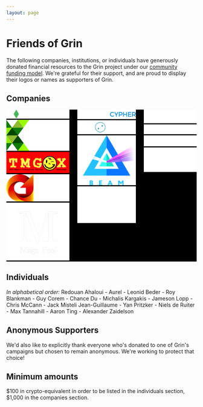 ```yaml
---
layout: page
---
```


# Friends of Grin

The following companies, institutions, or individuals have generously donated financial resources to the Grin project under our [community funding model](funding.md). We're grateful for their support, and are proud to display their logos or names as supporters of Grin.

## Companies

<!-- Temporary black div until we convert to black on white logos -->
<div style="background: #000000">
<div class="columns">
	<div class="column">
		<a href="https://www.bitonic.nl/"><img src="assets/images/logos/bitonic-white.png" title="Bitonic"></a>
		<a href="https://www.kryptonite1.co/"><img src="assets/images/logos/kr1_med.png" title="KR1"></a>
		<a href="https://www.tmgox.com/"><img src="assets/images/logos/tmgox-logo.jpg" title="KR1"></a>
		<a href="https://gpu.one/"><img src="assets/images/logos/gpuOne-white.png" title="GPU.one"></a>
		<a href="https://www.megapool.info/"><img src="assets/images/logos/Mega-Pool-Logo-trans.png" title="Mega Pool"></a>
	</div>
	<div class="column">
		<a href="https://www.blockcypher.com/"><img src="assets/images/logos/blockcypher_logo_white.svg" title="BlockCypher"></a>
		<a href="https://kyokan.io/"><img src="assets/images/logos/kyokan_teal_white.png" title="BlockCypher"></a>
		<a href="https://beam-mw.com/"><img src="assets/images/logos/beam_logo.png" title="Beam"></a>
		<a href="https://continue.capital/"><img src="assets/images/logos/continuecapital.png" title="Continue Capital"></a>
	</div>
	<div class="column">
		<a href="http://cyphercapital.net/"><img src="assets/images/logos/cypher_capital.png" title="Cypher Capital"></a>
		<a href="https://hashrabbit.co/"><img src="assets/images/logos/hashrabbit.png" title="Cypher Capital"></a>
		<a href="https://lemniscap.com/"><img src="assets/images/logos/lemniscap.png" title="Lemniscap"></a>
		<img src="assets/images/logos/chanceventures.png" title="Chance Ventures">
	</div>
</div>
</div>

## Individuals

_In alphabetical order:_
Redouan Ahaloui - Aurel - Leonid Beder - Roy Blankman - Guy Corem - Chance Du - Michalis Kargakis - Jameson Lopp - Chris McCann - Jack Misteli Jean-Guillaume - Yan Pritzker - Niels de Ruiter - Max Tannahill - Aaron Ting - Alexander Zaidelson

## Anonymous Supporters

We'd also like to explicitly thank everyone who's donated to one of Grin's campaigns but chosen to remain anonymous. We're working to protect that choice!

## Minimum amounts

$100 in crypto-equivalent in order to be listed in the individuals section, $1,000 in the companies section.
